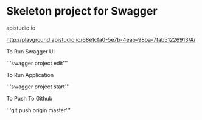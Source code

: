 # Skeleton project for Swagger


apistudio.io

http://playground.apistudio.io/68e1cfa0-5e7b-4eab-98ba-7fab51226913/#/

To Run Swagger UI

'''swagger project edit'''

To Run Application

'''swagger project start'''



To Push To Github

'''git push origin master'''